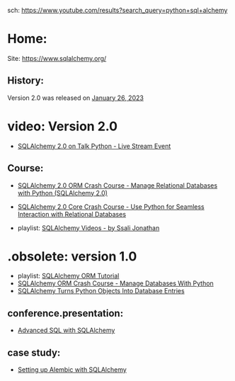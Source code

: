 sch: https://www.youtube.com/results?search_query=python+sql+alchemy

# Home:
Site: https://www.sqlalchemy.org/

## History:
Version 2.0 was released on [January 26, 2023](https://www.sqlalchemy.org/blog/2023/01/26/sqlalchemy-2.0.0-released/)

# video: Version 2.0
- [SQLAlchemy 2.0 on Talk Python - Live Stream Event](https://youtu.be/q5Iv6RUxKC8)

## Course:
- [SQLAlchemy 2.0 ORM Crash Course - Manage Relational Databases with Python (SQLAlchemy 2.0)](https://youtu.be/XWtj4zLl_tg)
- [SQLAlchemy 2.0 Core Crash Course - Use Python for Seamless Interaction with Relational Databases](https://youtu.be/CfZGWH_vNO0)

- playlist: [SQLAlchemy Videos - by Ssali Jonathan](https://www.youtube.com/playlist?list=PLEt8Tae2spYlxiF1scFTTIGG37TouiF2t)

# .obsolete: version 1.0
- playlist: [SQLAlchemy ORM Tutorial](https://www.youtube.com/playlist?list=PL4iRawDSyRvVd1V7A45YtAGzDk6ljVPm1)
- [SQLAlchemy ORM Crash Course - Manage Databases With Python](https://youtu.be/70mNRClYJko)
- [SQLAlchemy Turns Python Objects Into Database Entries](https://youtu.be/AKQ3XEDI9Mw)

## conference.presentation:
- [Advanced SQL with SQLAlchemy](https://youtu.be/UPoHdCeg0YQ)

## case study:
- [Setting up Alembic with SQLAlchemy](https://youtu.be/nt5sSr1A_qw)
